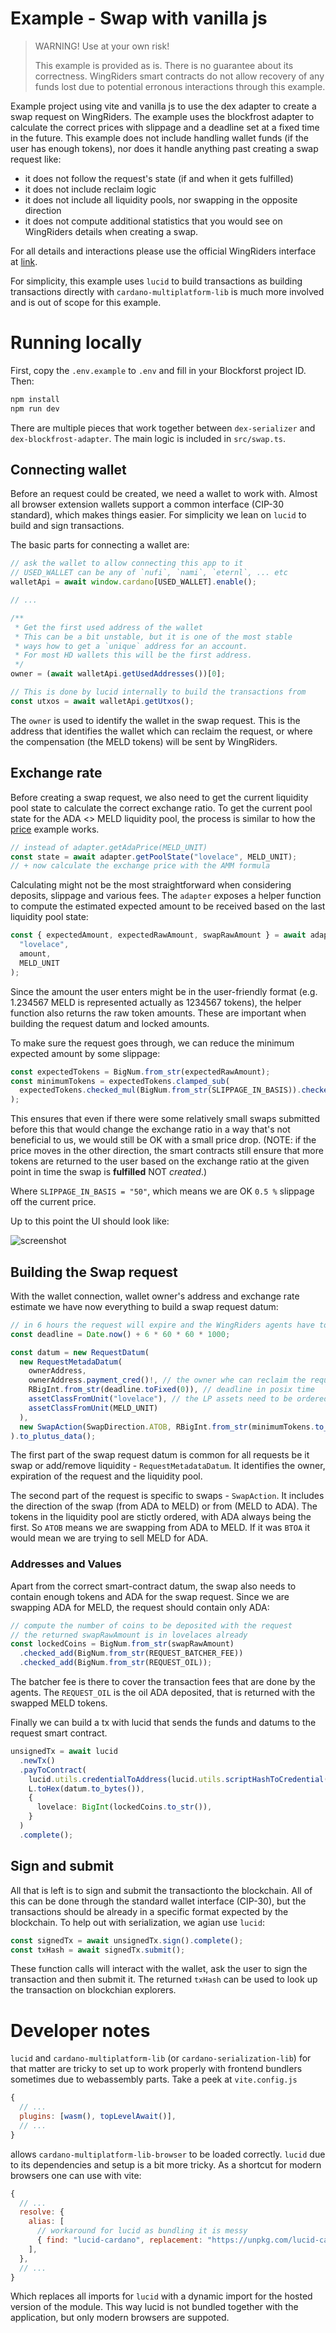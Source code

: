 # Example - Swap with vanilla js

> WARNING! Use at your own risk!
>
> This example is provided as is. There is no guarantee about its correctness. WingRiders smart contracts
> do not allow recovery of any funds lost due to potential erronous interactions through this example.

Example project using vite and vanilla js to use the dex adapter to create a swap request on WingRiders.
The example uses the blockfrost adapter to calculate the correct prices with slippage and a deadline
set at a fixed time in the future. This example does not include handling wallet funds
(if the user has enough tokens), nor does it handle anything past creating a swap request like:

- it does not follow the request's state (if and when it gets fulfilled)
- it does not include reclaim logic
- it does not include all liquidity pools, nor swapping in the opposite direction
- it does not compute additional statistics that you would see on WingRiders details
  when creating a swap.

For all details and interactions please use the official WingRiders interface at [link](https://app.wingriders.com).

For simplicity, this example uses `lucid` to build transactions as building transactions directly with `cardano-multiplatform-lib` is much more involved and is out of scope for this example.

# Running locally

First, copy the `.env.example` to `.env` and fill in your Blockforst project ID. Then:

```sh
npm install
npm run dev
```

There are multiple pieces that work together between `dex-serializer` and `dex-blockfrost-adapter`.
The main logic is included in `src/swap.ts`.

## Connecting wallet

Before an request could be created, we need a wallet to work with. Almost all browser extension wallets support
a common interface (CIP-30 standard), which makes things easier. For simplicity we lean on `lucid` to build and sign transactions.

The basic parts for connecting a wallet are:

```ts
// ask the wallet to allow connecting this app to it
// USED_WALLET can be any of `nufi`, `nami`, `eternl`, ... etc
walletApi = await window.cardano[USED_WALLET].enable();

// ...

/**
 * Get the first used address of the wallet
 * This can be a bit unstable, but it is one of the most stable
 * ways how to get a `unique` address for an account.
 * For most HD wallets this will be the first address.
 */
owner = (await walletApi.getUsedAddresses())[0];

// This is done by lucid internally to build the transactions from
const utxos = await walletApi.getUtxos();
```

The `owner` is used to identify the wallet in the swap request. This is the address that identifies
the wallet which can reclaim the request, or where the compensation (the MELD tokens) will be sent by WingRiders.

## Exchange rate

Before creating a swap request, we also need to get the current liquidity pool state to calculate the correct
exchange ratio. To get the current pool state for the ADA <> MELD liquidity pool, the process is similar to how the
[price](../price-fe-vanilla-js/README.md) example works.

```ts
// instead of adapter.getAdaPrice(MELD_UNIT)
const state = await adapter.getPoolState("lovelace", MELD_UNIT);
// + now calculate the exchange price with the AMM formula
```

Calculating might not be the most straightforward when considering deposits, slippage and various fees.
The `adapter` exposes a helper function to compute the estimated expected amount to be received based on the last
liquidity pool state:

```ts
const { expectedAmount, expectedRawAmount, swapRawAmount } = await adapter.computeExpectedSwapAmount(
  "lovelace",
  amount,
  MELD_UNIT
);
```

Since the amount the user enters might be in the user-friendly format (e.g. 1.234567 MELD is represented actually as 1234567 tokens),
the helper function also returns the raw token amounts. These are important when building the request datum and locked amounts.

To make sure the request goes through, we can reduce the minimum expected amount by some slippage:

```ts
const expectedTokens = BigNum.from_str(expectedRawAmount);
const minimumTokens = expectedTokens.clamped_sub(
  expectedTokens.checked_mul(BigNum.from_str(SLIPPAGE_IN_BASIS)).checked_div_ceil(BigNum.from_str("10000"))
);
```

This ensures that even if there were some relatively small swaps submitted before this that would change the exchange ratio
in a way that's not beneficial to us, we would still be OK with a small price drop.
(NOTE: if the price moves in the other direction, the smart contracts still ensure that more tokens are returned to the user
based on the exchange ratio at the given point in time the swap is **fulfilled** NOT _created_.)

Where `SLIPPAGE_IN_BASIS = "50"`, which means we are OK `0.5 %` slippage off the current price.

Up to this point the UI should look like:

![screenshot](./screenshot.png)

## Building the Swap request

With the wallet connection, wallet owner's address and exchange rate estimate we have now everything to build a swap request datum:

```ts
// in 6 hours the request will expire and the WingRiders agents have to ignore it and it can be reclaimed
const deadline = Date.now() + 6 * 60 * 60 * 1000;

const datum = new RequestDatum(
  new RequestMetadaDatum(
    ownerAddress,
    ownerAddress.payment_cred()!, // the owner whe can reclaim the request
    RBigInt.from_str(deadline.toFixed(0)), // deadline in posix time
    assetClassFromUnit("lovelace"), // the LP assets need to be ordered, always ADA first
    assetClassFromUnit(MELD_UNIT)
  ),
  new SwapAction(SwapDirection.ATOB, RBigInt.from_str(minimumTokens.to_str()))
).to_plutus_data();
```

The first part of the swap request datum is common for all requests be it swap or add/remove liquidity - `RequestMetadataDatum`.
It identifies the owner, expiration of the request and the liquidity pool.

The second part of the request is specific to swaps - `SwapAction`. It includes the direction of the swap (from ADA to MELD) or
from (MELD to ADA). The tokens in the liquidity pool are stictly ordered, with ADA always being the first. So `ATOB` means we
are swapping from ADA to MELD. If it was `BTOA` it would mean we are trying to sell MELD for ADA.

### Addresses and Values

Apart from the correct smart-contract datum, the swap also needs to contain enough tokens and ADA for the swap request.
Since we are swapping ADA for MELD, the request should contain only ADA:

```ts
// compute the number of coins to be deposited with the request
// the returned swapRawAmount is in lovelaces already
const lockedCoins = BigNum.from_str(swapRawAmount)
  .checked_add(BigNum.from_str(REQUEST_BATCHER_FEE))
  .checked_add(BigNum.from_str(REQUEST_OIL));
```

The batcher fee is there to cover the transaction fees that are done by the agents.
The `REQUEST_OIL` is the oil ADA deposited, that is returned with the swapped MELD tokens.

Finally we can build a tx with lucid that sends the funds and datums to the request smart contract.

```ts
unsignedTx = await lucid
  .newTx()
  .payToContract(
    lucid.utils.credentialToAddress(lucid.utils.scriptHashToCredential(REQUEST_SCRIPT_HASH)),
    L.toHex(datum.to_bytes()),
    {
      lovelace: BigInt(lockedCoins.to_str()),
    }
  )
  .complete();
```

## Sign and submit

All that is left is to sign and submit the transactionto the blockchain. All of this can be done through
the standard wallet interface (CIP-30), but the transactions should be already in a specific format expected
by the blockchain. To help out with serialization, we agian use `lucid`:

```ts
const signedTx = await unsignedTx.sign().complete();
const txHash = await signedTx.submit();
```

These function calls will interact with the wallet, ask the user to sign the transaction and then submit it.
The returned `txHash` can be used to look up the transaction on blockchian explorers.

# Developer notes

`lucid` and `cardano-multiplatform-lib` (or `cardano-serialization-lib`) for that matter are tricky to set up
to work properly with frontend bundlers sometimes due to webassembly parts. Take a peek at `vite.config.js`

```js
{
  // ...
  plugins: [wasm(), topLevelAwait()],
  // ...
}
```

allows `cardano-multiplatform-lib-browser` to be loaded correctly. `lucid` due to its dependencies and setup is a bit more
tricky. As a shortcut for modern browsers one can use with vite:

```js
{
  // ...
  resolve: {
    alias: [
      // workaround for lucid as bundling it is messy
      { find: "lucid-cardano", replacement: "https://unpkg.com/lucid-cardano@0.7.6/web/mod.js" },
    ],
  },
  // ...
}
```

Which replaces all imports for `lucid` with a dynamic import for the hosted version of the module.
This way lucid is not bundled together with the application, but only modern browsers are suppoted.
